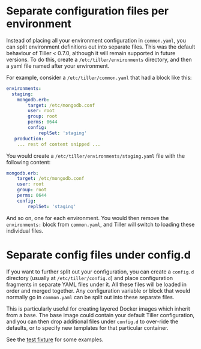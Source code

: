 # Separate configuration files per environment

Instead of placing all your environment configuration in `common.yaml`, you can split environment definitions out into separate files. This was the default behaviour of Tiller < 0.7.0, although it  will remain supported in future versions. To do this, create a `/etc/tiller/environments` directory, and then a yaml file named after your environment. 

For example, consider a `/etc/tiller/common.yaml` that had a block like this:
 
```yaml
environments:
  staging:
    mongodb.erb:
    	target: /etc/mongodb.conf
    	user: root
    	group: root
    	perms: 0644
    	config:
    		replSet: 'staging'
   production:
    ... rest of content snipped ...
``` 
 
You would create a `/etc/tiller/environments/staging.yaml` file with the following content:

```yaml
mongodb.erb:
	target: /etc/mongodb.conf
	user: root
	group: root
	perms: 0644
	config:
		replSet: 'staging'
```
And so on, one for each environment. You would then remove the `environments:` block from `common.yaml`, and Tiller will switch to loading these individual files.

# Separate config files under config.d

If you want to further split out your configuration, you can create a `config.d` directory (usually at `/etc/tiller/config.d`) and place configuration fragments in separate YAML files under it. All these files will be loaded in order and merged together. Any configuration variable or block that would normally go in `common.yaml` can be split out into these separate files.

This is particularly useful for creating layered Docker images which inherit from a base. The base image could contain your default Tiller configuration, and you can then drop additional files under `config.d` to over-ride the defaults, or to specify new templates for that particular container.

See the [test fixture](https://github.com/markround/tiller/blob/master/features/config_d.feature) for some examples.